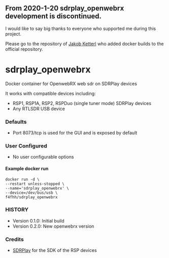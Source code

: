 ## From 2020-1-20 sdrplay_openwebrx development is discontinued.

I would like to say big thanks to everyone who supported me during this project.

Please go to the repository of [Jakob Ketterl](https://github.com/jketterl/openwebrx) who added docker builds to the official repository.

# sdrplay_openwebrx
Docker container for OpenwebRX web sdr on SDRPlay devices

It works with compatible devices including:
* RSP1, RSP1A, RSP2, RSPDuo (single tuner mode) SDRPlay devices
* Any RTLSDR USB device

### Defaults
* Port 8073/tcp is used for the GUI and is exposed by default

### User Configured
* No user configurable options

#### Example docker run

```
docker run -d \
--restart unless-stopped \
--name='sdrplay_openwebrx' \
--device=/dev/bus/usb \
f4fhh/sdrplay_openwebrx
```
### HISTORY
 - Version 0.1.0: Initial build
 - Version 0.2.0: New openwebrx version

### Credits
 - [SDRPlay](https://github.com/SDRplay) for the SDK of the RSP devices

